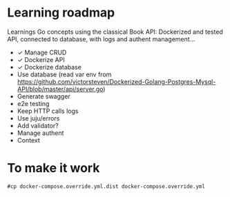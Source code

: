 # Learning roadmap
Learnings Go concepts using the classical Book API: Dockerized and tested API, connected to database, with logs and authent management...

- ✓ Manage CRUD
- ✓ Dockerize API
- ✓ Dockerize database
- Use database (read var env from https://github.com/victorsteven/Dockerized-Golang-Postgres-Mysql-API/blob/master/api/server.go)
- Generate swagger
- e2e testing
- Keep HTTP calls logs
- Use juju/errors
- Add validator?
- Manage authent
- Context

# To make it work
```
#cp docker-compose.override.yml.dist docker-compose.override.yml
```